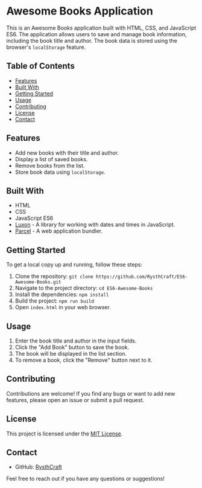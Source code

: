 # Awesome Books Application

This is an Awesome Books application built with HTML, CSS, and JavaScript ES6. The application allows users to save and manage book information, including the book title and author. The book data is stored using the browser's `localStorage` feature.

## Table of Contents

- [Features](#features)
- [Built With](#built-with)
- [Getting Started](#getting-started)
- [Usage](#usage)
- [Contributing](#contributing)
- [License](#license)
- [Contact](#contact)

## Features

- Add new books with their title and author.
- Display a list of saved books.
- Remove books from the list.
- Store book data using `localStorage`.

## Built With

- HTML
- CSS
- JavaScript ES6
- [Luxon](https://moment.github.io/luxon/) - A library for working with dates and times in JavaScript.
- [Parcel](https://parceljs.org/) - A web application bundler.

## Getting Started

To get a local copy up and running, follow these steps:

1. Clone the repository: `git clone https://github.com/RysthCraft/ES6-Awesome-Books.git`
2. Navigate to the project directory: `cd ES6-Awesome-Books`
3. Install the dependencies: `npm install`
4. Build the project: `npm run build`
5. Open `index.html` in your web browser.

## Usage

1. Enter the book title and author in the input fields.
2. Click the "Add Book" button to save the book.
3. The book will be displayed in the list section.
4. To remove a book, click the "Remove" button next to it.

## Contributing

Contributions are welcome! If you find any bugs or want to add new features, please open an issue or submit a pull request.

## License

This project is licensed under the [MIT License](./LICENSE).

## Contact

- GitHub: [RysthCraft](https://github.com/RysthCraft)

Feel free to reach out if you have any questions or suggestions!
